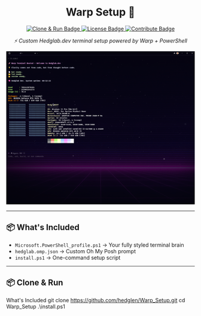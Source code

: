 <h1 align="center">Warp Setup 🚀</h1>
<p align="center">
  <a href="#-install-instructions">
    <img src="https://img.shields.io/badge/-%20Clone%20&%20Run-green?style=for-the-badge&logo=github&logoColor=white" alt="Clone & Run Badge">
  </a>
  <a href="./Warp_Setup/LICENSE">
    <img src="https://img.shields.io/badge/⚖️%20License-purple?style=for-the-badge" alt="License Badge">
  </a>
  <a href="./Warp_Setup/CONTRIBUTE.md">
    <img src="https://img.shields.io/badge/🤝%20CONTRIBUTE-blue?style=for-the-badge" alt="Contribute Badge">
  </a>
</p>

<p align="center"><em>⚡ Custom Hedglab.dev terminal setup powered by Warp + PowerShell</em></p>

<p align="center">
  <img src="./assets/Warp_Preview.png" alt="Warp Terminal Preview" width="800">
</p>

---

## 📦 What's Included

- `Microsoft.PowerShell_profile.ps1` → Your fully styled terminal brain
- `hedglab.omp.json` → Custom Oh My Posh prompt
- `install.ps1` → One-command setup script

---

## 📦 Clone & Run

What's Included
git clone https://github.com/hedglen/Warp_Setup.git
cd Warp_Setup
.\install.ps1
